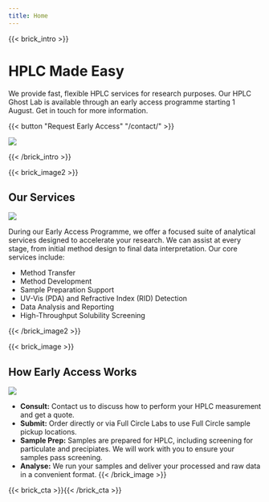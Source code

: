 ```yaml
---
title: Home
---
```

{{< brick_intro >}}

# HPLC Made Easy

We provide fast, flexible HPLC services for research purposes. Our HPLC Ghost Lab is available through an early access programme starting 1 August. Get in touch for more information.

{{< button "Request Early Access" "/contact/" >}}

![](/uploads/illustrations/hplc_service.png)

{{< /brick_intro >}}

{{< brick_image2 >}}

## Our Services

![](/uploads/illustrations/hplc_service_2.png)

During our Early Access Programme, we offer a focused suite of analytical services designed to accelerate your research. We can assist at every stage, from initial method design to final data interpretation. Our core services include:

* Method Transfer
* Method Development
* Sample Preparation Support
* UV-Vis (PDA) and Refractive Index (RID) Detection
* Data Analysis and Reporting
* High-Throughput Solubility Screening

{{< /brick_image2 >}}

{{< brick_image >}}

## How Early Access Works

![](/uploads/illustrations/hplc.png)

* **Consult:** Contact us to discuss how to perform your HPLC measurement and get a quote.
* **Submit:** Order directly or via Full Circle Labs to use Full Circle sample pickup locations.
* **Sample Prep:** Samples are prepared for HPLC, including screening for particulate and precipiates.  We will work with you to ensure your samples pass screening.
* **Analyse:** We run your samples and deliver your processed and raw data in a convenient format.
{{< /brick_image >}}

<!-- Sections to fill in later

{{< brick_reviews >}}{{< /brick_reviews >}}
{{< brick_features >}}



## The Ultimate Hugo theme

Hugobricks covers all components you would like to have at hand. It is a power engine for your web oriented projects. It has excellent performance in all categories.

---

![](/img/icons/material-symbols/200/rounded/auto_awesome_mosaic.svg)
### Covers all components

We aim to provide the following bricks: intro, title, image, cta, contact, team, testimonials, about, pricing, products, product, usps, stats, gallery, quote, faqs, brands, video, blogs, post, related.

---

![](/img/icons/material-symbols/200/rounded/performance_max.svg)
### 99+ Google Lighthouse score

Lightning fast website. Lorem ipsum dolor sit amet consectetur adipisicing elit. Corporis illum nesciunt commodi vel nisi ut alias excepturi ipsum, totam, labore tempora, odit ex iste tempore sed.

---

![](/img/icons/material-symbols/200/rounded/design_services.svg)
### Themeable through CSS variables

Easily themeable. Lorem ipsum dolor sit amet consectetur adipisicing elit. Corporis illum nesciunt commodi vel nisi ut alias excepturi ipsum, totam, labore tempora, odit ex iste tempore sed.

---

![](/img/icons/material-symbols/200/rounded/devices.svg)
### Fully responsive on all devices

Works on every screen. Lorem ipsum dolor sit amet consectetur adipisicing elit. Corporis illum nesciunt commodi vel nisi ut alias excepturi ipsum, totam, labore tempora, odit ex iste tempore sed.

---

![](/img/icons/material-symbols/200/rounded/timer.svg)
### Super fast builds and deploys

Extremely fast. Lorem ipsum dolor sit amet consectetur adipisicing elit. Corporis illum nesciunt commodi vel nisi ut alias excepturi ipsum, totam, labore tempora, odit ex iste tempore sed.

---

![](/img/icons/material-symbols/200/rounded/auto_fix.svg)
### 10+ pre-build pages

Start with the end result. Lorem ipsum dolor sit amet consectetur adipisicing elit. Corporis illum nesciunt commodi vel nisi ut alias excepturi ipsum, totam, labore tempora, odit ex iste tempore sed.

{{< /brick_features >}}

{{< brick_prices >}}

## Our friendly pricing

Lorem ipsum dolor sit amet consectetur adipisicing elit. Corporis illum nesciunt commodi vel nisi ut alias excepturi ipsum, totam, labore tempora, odit ex iste tempore sed.

---

**budget**
### Open-source

Full-featured theme/page builder to create super fast & amazing website

### _$_**0**/month

- Hugobricks theme/code
- All available bricks
- Regular updates
- Bug fixes & security patches

[Get started](/get-started/)

---

**most popular**

### Hosted

Everything in one toolkit – We host your website on our top-notch infrastructure.

### _$_**25**/month

- Hugobricks theme/code
- All available bricks
- Regular updates
- Bug fixes & security patches
- Form handling + notifications
- CMS system for editors

[Yes, pick me!](/get-started/)

---

**everything**

### Enterprise

Get exceptional value and cost savings with our complete products suite.

### _$_**75**/month

- All other features plus:
- High priority support 
- Theme adjustments
- Custom bricks (on request)

[Contact us](/get-started/)

{{< /brick_prices >}}

-->

{{< brick_cta >}}{{< /brick_cta >}}
